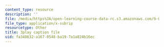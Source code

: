 ```yaml
---
content_type: resource
description: ''
file: /media/https%3A/open-learning-course-data-rc.s3.amazonaws.com/9-00sc-introduction-to-psychology-fall-2011/fa348632a1670548ba197a1a824b16ec_zPPsdsAQBx4.srt
file_type: application/x-subrip
resourcetype: Other
title: 3play caption file
uid: fa348632-a167-0548-ba19-7a1a824b16ec
---
```

